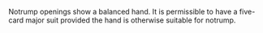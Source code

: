 Notrump openings show a balanced hand. It is permissible to have a five-card major suit provided the hand is otherwise suitable for notrump.
